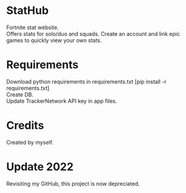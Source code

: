 # StatHub
  Fortnite stat website. <br>
  Offers stats for solo/duo and squads. Create an account and link epic games to quickly view your own stats.
  
# Requirements
  Download python requirements in requirements.txt [pip install -r requirements.txt] <br>
  Create DB. <br>
  Update TrackerNetwork API key in app files.
  
# Credits
  Created by myself.

# Update 2022
  Revisiting my GitHub, this project is now depreciated.
